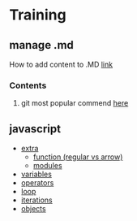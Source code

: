 # Training

## manage .md

How to add content to .MD [link](https://www.markdownguide.org/basic-syntax/)

### Contents

1. git most popular commend [here](git/GIT.md)

## javascript

- [extra](js/0.extra/)
  - [function (regular vs arrow)](js/0.extra/1.function/)
  - [modules](js/0.extra/2.modules/)
- [variables](js/1.variables/)
- [operators](js/2.operators/)
- [loop](js/3.loop/)
- [iterations](js/4.iterations/)
- [objects](js/5.objects/)
